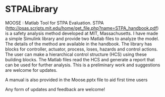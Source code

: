 # STPALibrary

MOOSE : Matlab Tool for STPA Evaluation.
STPA (http://psas.scripts.mit.edu/home/get_file.php?name=STPA_handbook.pdf) is a safety analysis method developed at MIT, Massachusetts. I have made a simple Simulink library and provide two Matlab files to analyze the model. The details of the method are available in the handbook. The library has blocks for controller, actuator, process, loses, hazards and control actions. The user can make a hierarchical control structure (HCS) using these building blocks. The Matlab files read the HCS and generate a report that can be used for further analysis. This is a preliminary work and suggestions are welcome for updates. 

A manual is also provided in the Moose.pptx file to aid first time users

Any form of updates and feedback are welcome!
